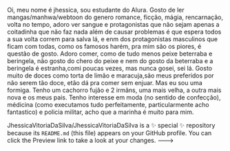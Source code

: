 Oi, meu nome é jhessica, sou estudante do Alura. 
Gosto de ler mangas/manhwa/webtoon do genero romance, ficção, mágia, rencarnação, volta no tempo, adoro ver sangue e protagonistas que não sejam apenas a coitadinha que não faz nada além de causar problemas é que espera todos a sua volta correm para salva lá, e enm dos protagonistas masculinos que ficam com todas, como os famosos harém, pra mim são os piores, é questão de gosto.
Adoro comer, como de tudo menos peixe beterraba e beringela, não gosto do chero do peixe e nem do gosto da beterraba e a beringela é estranha,comi poucas vezes, mas nunca gosei, sei lá.
Gosto muito de doces como torta de limão e maracuja,são meus preferidos por não serem tão doce, etão dá pra comer sem enjuar. Mas eu sou uma formiga.
Tenho um cachorro fujão e 2 irmãns, uma mais velha, a outra mais nova e os meus pais.
Tenho interesse em moda (no sentido de confecção), médicina (como executamos tudo perfeitamente, particularmente acho fantastico) e policia militar, acho que a marinha é muito para mim. 

JhessicaVitoriaDaSilva/JhessicaVitoriaDaSilva is a ✨ special ✨ repository because its `README.md` (this file) appears on your GitHub profile.
You can click the Preview link to take a look at your changes.
--->
